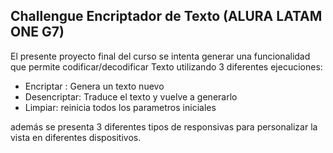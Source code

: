 Challengue Encriptador de Texto (ALURA LATAM ONE G7)
-----------------------------------------------
El presente proyecto final del curso se intenta generar una funcionalidad que permite codificar/decodificar Texto utilizando 3 diferentes ejecuciones:
- Encriptar : Genera un texto nuevo
- Desencriptar: Traduce el texto y vuelve a generarlo
- Limpiar: reinicia todos los parametros iniciales

además se presenta 3 diferentes tipos de responsivas para personalizar la vista en diferentes dispositivos.

